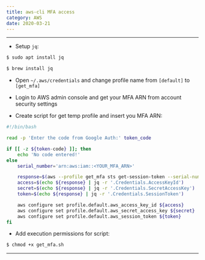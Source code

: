 ```yaml
---
title: aws-cli MFA access
category: AWS
date: 2020-03-21
---
```


-----

* Setup `jq`:

```bash
$ sudo apt install jq

$ brew install jq
```

* Open `~/.aws/credentials` and change profile name from `[default]` to `[get_mfa]`

* Login to AWS admin console and get your MFA ARN from account security settings

* Create script for get temp profile and insert you MFA ARN:

```bash
#!/bin/bash

read -p 'Enter the code from Google Auth:' token_code

if [[ -z ${token-code} ]]; then
    echo 'No code entered!'
else
    serial_number='arn:aws:iam::<YOUR_MFA_ARN>'

    response=$(aws --profile get_mfa sts get-session-token --serial-number ${serial_number} --token-code ${token_code})
    access=$(echo ${response} | jq -r '.Credentials.AccessKeyId')
    secret=$(echo ${response} | jq -r '.Credentials.SecretAccessKey')
    token=$(echo ${response} | jq -r '.Credentials.SessionToken')

    aws configure set profile.default.aws_access_key_id ${access}
    aws configure set profile.default.aws_secret_access_key ${secret}
    aws configure set profile.default.aws_session_token ${token}
fi
```

* Add execution permissions for script:

```bash
$ chmod +x get_mfa.sh
```

-----
